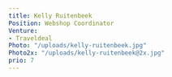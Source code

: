 ```yaml
---
title: Kelly Ruitenbeek
Position: Webshop Coordinator
Venture:
- Traveldeal
Photo: "/uploads/kelly-ruitenbeek.jpg"
Photo2x: "/uploads/kelly-ruitenbeek@2x.jpg"
prio: 7
---
```


